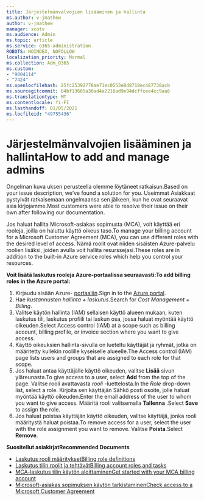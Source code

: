```yaml
---
title: Järjestelmänvalvojien lisääminen ja hallinta
ms.author: v-jmathew
author: v-jmathew
manager: scotv
ms.audience: Admin
ms.topic: article
ms.service: o365-administration
ROBOTS: NOINDEX, NOFOLLOW
localization_priority: Normal
ms.collection: Adm_O365
ms.custom:
- "9004114"
- "7424"
ms.openlocfilehash: 25fc25392778ae71ec0553e8d8718ec487738acb
ms.sourcegitcommit: 04bf13605a30ad4a2218ad9e94dcffcee4cc9aa6
ms.translationtype: MT
ms.contentlocale: fi-FI
ms.lasthandoff: 01/05/2021
ms.locfileid: "49755436"
---
```

# <a name="how-to-add-and-manage-admins"></a><span data-ttu-id="605f6-102">Järjestelmänvalvojien lisääminen ja hallinta</span><span class="sxs-lookup"><span data-stu-id="605f6-102">How to add and manage admins</span></span>

<span data-ttu-id="605f6-103">Ongelman kuva uksen perusteella olemme löytäneet ratkaisun.</span><span class="sxs-lookup"><span data-stu-id="605f6-103">Based on your issue description, we’ve found a solution for you.</span></span> <span data-ttu-id="605f6-104">Useimmat Asiakkaat pystyivät ratkaisemaan ongelmaansa sen jälkeen, kun he ovat seuraavat asia kirjojamme.</span><span class="sxs-lookup"><span data-stu-id="605f6-104">Most customers were able to resolve their issue on their own after following our documentation.</span></span>

<span data-ttu-id="605f6-105">Jos haluat hallita Microsoft-asiakas sopimusta (MCA), voit käyttää eri rooleja, joilla on haluttu käyttö oikeus taso.</span><span class="sxs-lookup"><span data-stu-id="605f6-105">To manage your billing account for a Microsoft Customer Agreement (MCA), you can use different roles with the desired level of access.</span></span> <span data-ttu-id="605f6-106">Nämä roolit ovat niiden sisäisten Azure-palvelu roolien lisäksi, joiden avulla voit hallita resurssejasi.</span><span class="sxs-lookup"><span data-stu-id="605f6-106">These roles are in addition to the built-in Azure service roles which help you control your resources.</span></span>

<span data-ttu-id="605f6-107">**Voit lisätä laskutus rooleja Azure-portaalissa seuraavasti:**</span><span class="sxs-lookup"><span data-stu-id="605f6-107">**To add billing roles in the Azure portal:**</span></span>

1. <span data-ttu-id="605f6-108">Kirjaudu sisään Azure- [portaaliin](https://portal.azure.com/).</span><span class="sxs-lookup"><span data-stu-id="605f6-108">Sign in to the [Azure portal](https://portal.azure.com/).</span></span>
2. <span data-ttu-id="605f6-109">Hae *kustannusten hallinta + laskutus*.</span><span class="sxs-lookup"><span data-stu-id="605f6-109">Search for *Cost Management + Billing*.</span></span>
3. <span data-ttu-id="605f6-110">Valitse käytön hallinta (IAM) sellaisen käyttö alueen mukaan, kuten laskutus tili, laskutus profiili tai laskun osa, jossa haluat myöntää käyttö oikeuden.</span><span class="sxs-lookup"><span data-stu-id="605f6-110">Select Access control (IAM) at a scope such as billing account, billing profile, or invoice section where you want to give access.</span></span>
4. <span data-ttu-id="605f6-111">Käyttö oikeuksien hallinta-sivulla on lueteltu käyttäjät ja ryhmät, jotka on määritetty kullekin roolille kyseiselle alueelle.</span><span class="sxs-lookup"><span data-stu-id="605f6-111">The Access control (IAM) page lists users and groups that are assigned to each role for that scope.</span></span>
5. <span data-ttu-id="605f6-112">Jos haluat antaa käyttäjälle käyttö oikeuden, valitse **Lisää** sivun yläreunasta.</span><span class="sxs-lookup"><span data-stu-id="605f6-112">To give access to a user, select **Add** from the top of the page.</span></span> <span data-ttu-id="605f6-113">Valitse rooli avattavasta *rooli* -luettelosta.</span><span class="sxs-lookup"><span data-stu-id="605f6-113">In the *Role* drop-down list, select a role.</span></span> <span data-ttu-id="605f6-114">Kirjoita sen käyttäjän Sähkö posti osoite, jolle haluat myöntää käyttö oikeuden.</span><span class="sxs-lookup"><span data-stu-id="605f6-114">Enter the email address of the user to whom you want to give access.</span></span> <span data-ttu-id="605f6-115">Määritä rooli valitsemalla **Tallenna** .</span><span class="sxs-lookup"><span data-stu-id="605f6-115">Select **Save** to assign the role.</span></span>
6. <span data-ttu-id="605f6-116">Jos haluat poistaa käyttäjän käyttö oikeuden, valitse käyttäjä, jonka rooli määritystä haluat poistaa.</span><span class="sxs-lookup"><span data-stu-id="605f6-116">To remove access for a user, select the user with the role assignment you want to remove.</span></span> <span data-ttu-id="605f6-117">Valitse **Poista**.</span><span class="sxs-lookup"><span data-stu-id="605f6-117">Select **Remove**.</span></span>

<span data-ttu-id="605f6-118">**Suositellut asiakirjat**</span><span class="sxs-lookup"><span data-stu-id="605f6-118">**Recommended Documents**</span></span>

- [<span data-ttu-id="605f6-119">Laskutus rooli määritykset</span><span class="sxs-lookup"><span data-stu-id="605f6-119">Billing role definitions</span></span>](https://docs.microsoft.com/azure/cost-management-billing/manage/understand-mca-roles)
- [<span data-ttu-id="605f6-120">Laskutus tilin roolit ja tehtävät</span><span class="sxs-lookup"><span data-stu-id="605f6-120">Billing account roles and tasks</span></span>](https://docs.microsoft.com/azure/cost-management-billing/manage/understand-mca-roles#billing-account-roles-and-tasks)
- [<span data-ttu-id="605f6-121">MCA-laskutus tilin käytön aloittaminen</span><span class="sxs-lookup"><span data-stu-id="605f6-121">Get started with your MCA billing account</span></span>](https://docs.microsoft.com/azure/cost-management-billing/understand/mca-overview)
- [<span data-ttu-id="605f6-122">Microsoft-asiakas sopimuksen käytön tarkistaminen</span><span class="sxs-lookup"><span data-stu-id="605f6-122">Check access to a Microsoft Customer Agreement</span></span>](https://docs.microsoft.com/azure/cost-management-billing/manage/change-credit-card?WT.mc_id=Portal-Microsoft_Azure_Support%22%20%5Cl%20%22manage-credit-cards-for-a-microsoft-customer-agreement%22%20%5Ct%20%22_blank#check-the-type-of-your-account)
